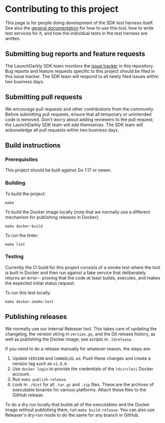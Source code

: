 # Contributing to this project
 
This page is for people doing development of the SDK test harness itself. See also the [general documentation](./docs/index.md) for how to use this tool, how to write test services for it, and how the individual tests in the test harness are written.

## Submitting bug reports and feature requests

The LaunchDarkly SDK team monitors the [issue tracker](https://github.com/launchdarkly/sse-contract-tests/issues) in this repository. Bug reports and feature requests specific to this project should be filed in this issue tracker. The SDK team will respond to all newly filed issues within two business days.

## Submitting pull requests
 
We encourage pull requests and other contributions from the community. Before submitting pull requests, ensure that all temporary or unintended code is removed. Don't worry about adding reviewers to the pull request; the LaunchDarkly SDK team will add themselves. The SDK team will acknowledge all pull requests within two business days.
 
## Build instructions
 
### Prerequisites

This project should be built against Go 1.17 or newer.

### Building

To build the project:
```
make
```

To build the Docker image locally (note that we normally use a different mechanism for publishing releases in Docker):
```
make docker-build
```

To run the linter:
```
make lint
```

### Testing

Currently the CI build for this project consists of a smoke test where the tool is built in Docker and then run against a fake service that deliberately returns an error-- proving that the code at least builds, executes, and makes the expected initial status request.

To run this test locally:
```
make docker-smoke-test
```

## Publishing releases

We normally use our internal Releaser tool. This takes care of updating the changelog, the version string in `version.go`, and the Git release history, as well as publishing the Docker image; see scripts in `.ldrelease`.

If you need to do a release manually for whatever reason, the steps are:

1. Update `VERSION` and `CHANGELOG.md`. Push these changes and create a version tag such as `v1.0.0`.
2. Use `docker login` to provide the credentials of the `ldcircleci` Docker account.
3. Run `make publish-release`.
4. Look in `./dist` for all `.tar.gz` and `.zip` files. These are the archives of executable binaries for various platforms. Attach these files to the GitHub release.

To do a dry run locally that builds all of the executables and the Docker image without publishing them, run `make build-release`. You can also use Releaser's dry-run mode to do the same for any branch in GitHub.
